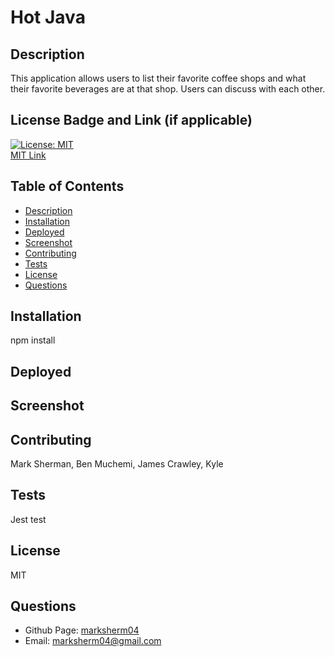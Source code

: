 # Hot Java

## Description
This application allows users to list their favorite coffee shops and what their favorite beverages are at that shop.  Users can discuss with each other.

## License Badge and Link (if applicable)
[![License: MIT](https://img.shields.io/badge/License-MIT-yellow.svg)](https://opensource.org/licenses/MIT) <br />
[MIT Link](https://opensource.org/licenses/MIT)

  ## Table of Contents
- [Description](#description)
- [Installation](#installation)
- [Deployed](#deployed)
- [Screenshot](#screenshot)
- [Contributing](#contributing)
- [Tests](#tests)
- [License](#license)
- [Questions](#githubUser)

## Installation
npm install

## Deployed

## Screenshot

## Contributing
Mark Sherman, Ben Muchemi, James Crawley, Kyle

## Tests
Jest test

## License
MIT

## Questions
- Github Page: [marksherm04](https://github.com/marksherm04)
- Email: marksherm04@gmail.com